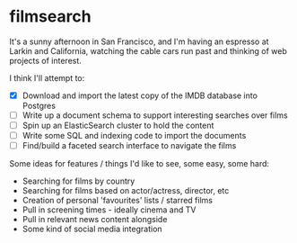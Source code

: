 filmsearch
==========

It's a sunny afternoon in San Francisco, and I'm having an espresso at Larkin
and California, watching the cable cars run past and thinking of web projects
of interest.

I think I'll attempt to:

- [x] Download and import the latest copy of the IMDB database into Postgres
- [ ] Write up a document schema to support interesting searches over films
- [ ] Spin up an ElasticSearch cluster to hold the content
- [ ] Write some SQL and indexing code to import the documents
- [ ] Find/build a faceted search interface to navigate the films

Some ideas for features / things I'd like to see, some easy, some hard:

- Searching for films by country
- Searching for films based on actor/actress, director, etc
- Creation of personal 'favourites' lists / starred films
- Pull in screening times - ideally cinema and TV
- Pull in relevant news content alongside
- Some kind of social media integration
